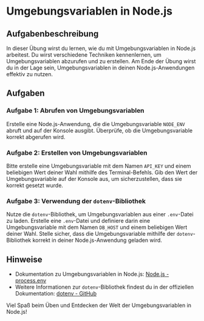 # Umgebungsvariablen in Node.js

## Aufgabenbeschreibung

In dieser Übung wirst du lernen, wie du mit Umgebungsvariablen in Node.js arbeitest. Du wirst verschiedene Techniken kennenlernen, um Umgebungsvariablen abzurufen und zu erstellen. Am Ende der Übung wirst du in der Lage sein, Umgebungsvariablen in deinen Node.js-Anwendungen effektiv zu nutzen.

## Aufgaben

### Aufgabe 1: Abrufen von Umgebungsvariablen

Erstelle eine Node.js-Anwendung, die die Umgebungsvariable `NODE_ENV` abruft und auf der Konsole ausgibt. Überprüfe, ob die Umgebungsvariable korrekt abgerufen wird.

### Aufgabe 2: Erstellen von Umgebungsvariablen

Bitte erstelle eine Umgebungsvariable mit dem Namen `API_KEY` und einem beliebigen Wert deiner Wahl mithilfe des Terminal-Befehls. Gib den Wert der Umgebungsvariable auf der Konsole aus, um sicherzustellen, dass sie korrekt gesetzt wurde.

### Aufgabe 3: Verwendung der `dotenv`-Bibliothek

Nutze die `dotenv`-Bibliothek, um Umgebungsvariablen aus einer `.env`-Datei zu laden. Erstelle eine `.env`-Datei und definiere darin eine Umgebungsvariable mit dem Namen `DB_HOST` und einem beliebigen Wert deiner Wahl. Stelle sicher, dass die Umgebungsvariable mithilfe der `dotenv`-Bibliothek korrekt in deiner Node.js-Anwendung geladen wird.

## Hinweise

-   Dokumentation zu Umgebungsvariablen in Node.js: [Node.js - process.env](https://nodejs.org/api/process.html#process_process_env)
-   Weitere Informationen zur `dotenv`-Bibliothek findest du in der offiziellen Dokumentation: [dotenv - GitHub](https://github.com/motdotla/dotenv)

Viel Spaß beim Üben und Entdecken der Welt der Umgebungsvariablen in Node.js!
